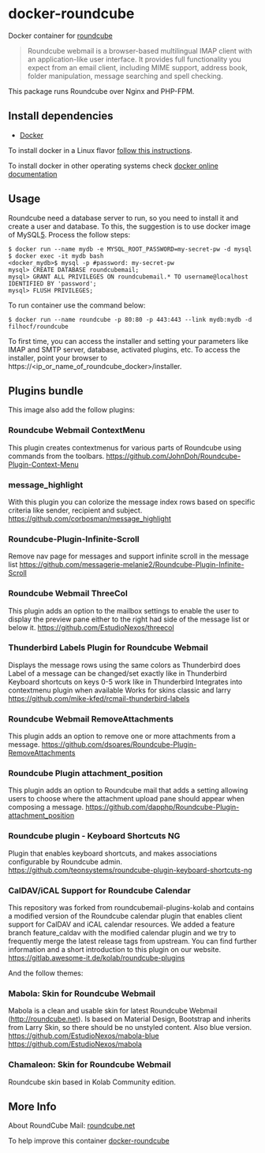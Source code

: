 # docker-roundcube

Docker container for [roundcube][1]

> Roundcube webmail is a browser-based multilingual IMAP client with an application-like user interface. It provides full functionality you expect from an email client, including MIME support, address book, folder manipulation, message searching and spell checking.

This package runs Roundcube over Nginx and PHP-FPM.

## Install dependencies

  - [Docker][2]

To install docker in a Linux flavor [follow this instructions][3].

To install docker in other operating systems check [docker online documentation][4]

## Usage

Roundcube need a database server to run, so you need to install it and create a
user and database. To this, the suggestion is to use docker image of MySQL[5].
Process the follow steps:

```
$ docker run --name mydb -e MYSQL_ROOT_PASSWORD=my-secret-pw -d mysql
$ docker exec -it mydb bash
<docker_mydb>$ mysql -p #password: my-secret-pw
mysql> CREATE DATABASE roundcubemail;
mysql> GRANT ALL PRIVILEGES ON roundcubemail.* TO username@localhost IDENTIFIED BY 'password';
mysql> FLUSH PRIVILEGES;
```
To run container use the command below:
```
$ docker run --name roundcube -p 80:80 -p 443:443 --link mydb:mydb -d filhocf/roundcube
```

To first time, you can access the installer and setting your parameters like IMAP and
SMTP server, database, activated plugins, etc. To access the installer, point your browser
to https://<ip_or_name_of_roundcube_docker>/installer.

## Plugins bundle

This image also add the follow plugins:
### Roundcube Webmail ContextMenu
This plugin creates contextmenus for various parts of Roundcube using commands from the toolbars.
https://github.com/JohnDoh/Roundcube-Plugin-Context-Menu

### message_highlight
With this plugin you can colorize the message index rows based on specific criteria like sender, recipient and subject.
https://github.com/corbosman/message_highlight

### Roundcube-Plugin-Infinite-Scroll
Remove nav page for messages and support infinite scroll in the message list https://github.com/messagerie-melanie2/Roundcube-Plugin-Infinite-Scroll

### Roundcube Webmail ThreeCol
This plugin adds an option to the mailbox settings to enable the user to display the preview pane either to the right had side of the message list or below it. https://github.com/EstudioNexos/threecol

### Thunderbird Labels Plugin for Roundcube Webmail
Displays the message rows using the same colors as Thunderbird does
Label of a message can be changed/set exactly like in Thunderbird
Keyboard shortcuts on keys 0-5 work like in Thunderbird
Integrates into contextmenu plugin when available
Works for skins classic and larry
https://github.com/mike-kfed/rcmail-thunderbird-labels

### Roundcube Webmail RemoveAttachments
This plugin adds an option to remove one or more attachments from a message.
https://github.com/dsoares/Roundcube-Plugin-RemoveAttachments

### Roundcube Plugin attachment_position
This plugin adds an option to Roundcube mail that adds a setting allowing users to choose where the attachment upload pane should appear when composing a message.
https://github.com/dapphp/Roundcube-Plugin-attachment_position

### Roundcube plugin - Keyboard Shortcuts NG
Plugin that enables keyboard shortcuts, and makes associations configurable by Roundcube admin.
https://github.com/teonsystems/roundcube-plugin-keyboard-shortcuts-ng

### CalDAV/iCAL Support for Roundcube Calendar
This repository was forked from roundcubemail-plugins-kolab and contains a modified version of the Roundcube calendar plugin that enables client support for CalDAV and iCAL calendar resources. We added a feature branch feature_caldav with the modified calendar plugin and we try to frequently merge the latest release tags from upstream. You can find further information and a short introduction to this plugin on our website.
https://gitlab.awesome-it.de/kolab/roundcube-plugins

And the follow themes:

### Mabola: Skin for Roundcube Webmail
Mabola is a clean and usable skin for latest Roundcube Webmail (http://roundcube.net). Is based on Material Design, Bootstrap and inherits from Larry Skin, so there should be no unstyled content. Also blue version.
https://github.com/EstudioNexos/mabola-blue
https://github.com/EstudioNexos/mabola

### Chamaleon: Skin for Roundcube Webmail
Roundcube skin based in Kolab Community edition.

## More Info

About RoundCube Mail: [roundcube.net][1]

To help improve this container [docker-roundcube][5]


[1]:https://roundcube.net/
[2]:https://www.docker.com
[3]:https://docs.docker.com/engine/installation/linux/
[4]:http://docs.docker.com
[5]:https://github.com/filhocf/docker-roundcube
